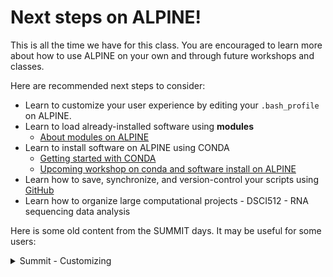 # Next steps on ALPINE!

This is all the time we have for this class. You are encouraged to learn more about how to use ALPINE on your own and through future workshops and classes.

Here are recommended next steps to consider:
- Learn to customize your user experience by editing your `.bash_profile` on ALPINE.
- Learn to load already-installed software using **modules**
  - [About modules on ALPINE](https://curc.readthedocs.io/en/latest/compute/modules.html)
- Learn to install software on ALPINE using CONDA
  - [Getting started with CONDA](https://curc.readthedocs.io/en/latest/software/python.html#basic-conda-commands-to-get-you-started)
  - [Upcoming workshop on conda and software install on ALPINE](https://www.colorado.edu/rc/events)
- Learn how to save, synchronize, and version-control your scripts using [GitHub](https://github.com/)
- Learn how to organize large computational projects - DSCI512 - RNA sequencing data analysis


Here is some old content from the SUMMIT days. It may be useful for some users:

<details>
  <summary>Summit - Customizing</summary>

---

## Summit Customization

In this section, we'll learn how to customize our SUMMIT user experience.

All the files associated with customizing the User experience will go in your home directory. Let's navigate there and inspect its contents …



---

</details>
